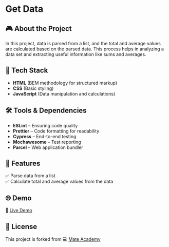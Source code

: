 # Get Data

## 🎮 About the Project
In this project, data is parsed from a list, and the total and average values are calculated based on the parsed data. This process helps in analyzing a data set and extracting useful information like sums and averages.

## 🚀 Tech Stack
- **HTML** (BEM methodology for structured markup)
- **CSS** (Basic styling)
- **JavaScript** (Data manipulation and calculations)

## 🛠️ Tools & Dependencies
- **ESLint** – Ensuring code quality  
- **Prettier** – Code formatting for readability  
- **Cypress** – End-to-end testing  
- **Mochawesome** – Test reporting  
- **Parcel** – Web application bundler  

## 📌 Features
✅ Parse data from a list  
✅ Calculate total and average values from the data  

## 🌐 Demo
🔗 [Live Demo](https://AndriiZakharenko.github.io/get-data/)

## 📜 License
This project is forked from 💻 [Mate Academy](https://github.com/mate-academy/js_get_data_DOM)
